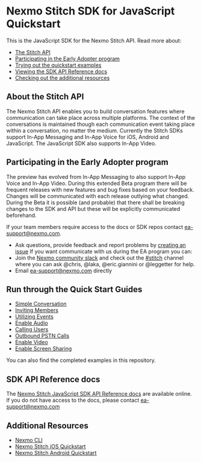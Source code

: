 # Nexmo Stitch SDK for JavaScript Quickstart

This is the JavaScript SDK for the Nexmo Stitch API. Read more about:

- [The Stitch API](#about-the-stitch-api)
- [Participating in the Early Adopter program](#participating-in-the-early-adopter-program)
- [Trying out the quickstart examples](#try-out-the-quickstart-examples)
- [Viewing the SDK API Reference docs](#sdk-api-reference-docs)
- [Checking out the additional resources](#additional-resources)

## About the Stitch API

The Nexmo Stitch API enables you to build conversation features where communication can take place across multiple platforms. The context of the conversations is maintained though each communication event taking place within a conversation, no matter the medium. Currently the Stitch SDKs support In-App Messaging and In-App Voice for iOS, Android and JavaScript. The JavaScript SDK also supports In-App Video.


## Participating in the Early Adopter program

The preview has evolved from In-App Messaging to also support In-App Voice and In-App Video. During this extended Beta program there will be frequent releases with new features and bug fixes based on your feedback. Changes will be communicated with each release outlying what changed. During the Beta it is possible (and probable) that there shall be breaking changes to the SDK and API but these will be explicitly communicated beforehand.

If your team members require access to the docs or SDK repos contact [ea-support@nexmo.com](mailto:ea-support@nexmo.com).
* Ask questions, provide feedback and report problems by [creating an issue](https://github.com/Nexmo/stitch-js-quickstart/issues/new)
If you want communicate with us during the EA program you can:
* Join the [Nexmo community slack](https://developer.nexmo.com/community/slack) and check out the [#stitch](https://nexmo-community.slack.com/messages/C9H152ATW) channel where you can ask  @chris, @laka, @eric.giannini or @leggetter for help.
* Email [ea-support@nexmo.com](mailto:ea-support@nexmo.com) directly

## Run through the Quick Start Guides

* [Simple Conversation](https://developer.nexmo.com/stitch/in-app-messaging/guides/simple-conversation/javascript)
* [Inviting Members](https://developer.nexmo.com/stitch/in-app-messaging/guides/inviting-members/javascript)
* [Utilizing Events](https://developer.nexmo.com/stitch/in-app-messaging/guides/utilizing-events/javascript)
* [Enable Audio](https://developer.nexmo.com/stitch/in-app-voice/guides/enable-audio/javascript)
* [Calling Users](https://developer.nexmo.com/stitch/in-app-voice/guides/calling-users/javascript)
* [Outbound PSTN Calls](https://developer.nexmo.com/stitch/in-app-voice/guides/outbound-pstn/javascript)
* [Enable Video](https://developer.nexmo.com/stitch/in-app-video/guides/enable-video/javascript)
* [Enable Screen Sharing](https://developer.nexmo.com/stitch/in-app-video/guides/enable-screenshare/javascript)


You can also find the completed examples in this repository.

## SDK API Reference docs

The [Nexmo Stitch JavaScript SDK API Reference docs](https://developer.nexmo.com/sdk/stitch/javascript/) are available online. If you do not have access to the docs, please contact [ea-support@nexmo.com](mailto:ea-support@nexmo.com)

## Additional Resources

* [Nexmo CLI](https://github.com/Nexmo/nexmo-cli/tree/beta)
* [Nexmo Stitch iOS Quickstart](https://github.com/nexmo/conversation-ios-quickstart)
* [Nexmo Stitch Android Quickstart](https://github.com/nexmo/stitch-android-quickstart)
